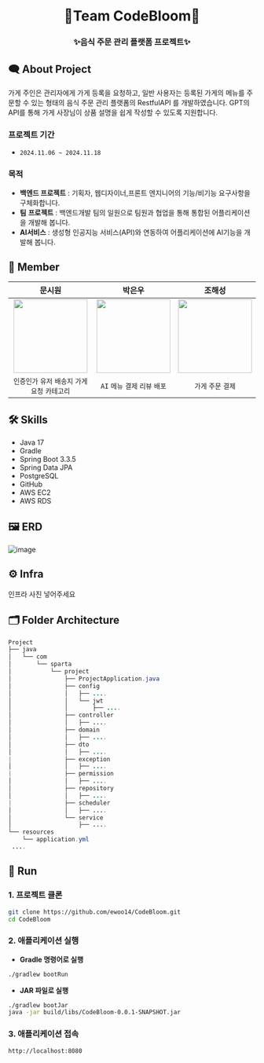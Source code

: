 <div align="center">

  # 🌸Team CodeBloom🌸
  
  ### ✨음식 주문 관리 플랫폼 프로젝트✨
</div>

## 🗨️ About Project
가게 주인은 관리자에게 가게 등록을 요청하고, 일반 사용자는 등록된 가게의 메뉴를 주문할 수 있는 형태의
음식 주문 관리 플랫폼의 RestfulAPI 를 개발하였습니다. GPT의 API를 통해 가게 사장님이 상품 설명을 쉽게 작성할 수 있도록 지원합니다.

### 프로젝트 기간
- `2024.11.06 ~ 2024.11.18`

### 목적
- **백엔드 프로젝트** : 기획자, 웹디자이너,프론트 엔지니어의 기능/비기능 요구사항을 구체화합니다.
- **팀** **프로젝트** : 백엔드개발 팀의 일원으로 팀원과 협업을 통해 통합된 어플리케이션을 개발해 봅니다.
- **AI서비스** : 생성형 인공지능 서비스(API)와 연동하여 어플리케이션에 AI기능을 개발해 봅니다.



## 🤝 Member
| 문시원 | 박은우 | 조해성 |
|:----:|:------:|:------:|
|<img width=150 src="https://avatars.githubusercontent.com/u/105481797?v=4" />|<img width=150 src="https://avatars.githubusercontent.com/u/101847661?v=4" />|<img width=150 src="https://avatars.githubusercontent.com/u/101307758?v=4" />|
| `인증인가` `유저` `배송지` `가게요청` `카테고리` | `AI` `메뉴` `결제` `리뷰` `배포` | `가게` `주문` `결제` |

## 🛠️ Skills
- Java 17
- Gradle
- Spring Boot 3.3.5
- Spring Data JPA
- PostgreSQL
- GitHub
- AWS EC2
- AWS RDS

## 🖼 ERD
![image](https://github.com/user-attachments/assets/0142f7b6-b47b-4dbc-bc60-5ccb139473d4)

## ⚙️ Infra
인프라 사진 넣어주세요


## 🗂 Folder Architecture

```java
Project
├── java
│   └── com
│       └── sparta
│           └── project
│               ├── ProjectApplication.java
│               ├── config
│               │   ├── ....
│               │   └── jwt
│               │       ├── ....
│               ├── controller
│               │   ├── ....
│               ├── domain
│               │   ├── ....
│               ├── dto
│               │   ├── ....
|               ├── exception
│               │   ├── ....
|               ├── permission
│               │   ├── ....
│               ├── repository
│               │   ├── ....
|               ├── scheduler
│               │   ├── ....
│               └── service
│                   ├── ....
└── resources
    └── application.yml
 ....
```

## 🎠 Run
### 1. 프로젝트 클론
```Bash
git clone https://github.com/ewoo14/CodeBloom.git
cd CodeBloom
```
### 2. 애플리케이션 실행
- **Gradle 명령어로 실행**
```Bash
./gradlew bootRun
```
- **JAR 파일로 실행**
```Bash
./gradlew bootJar
java -jar build/libs/CodeBloom-0.0.1-SNAPSHOT.jar
```

### 3. 애플리케이션 접속
```
http://localhost:8080
```







